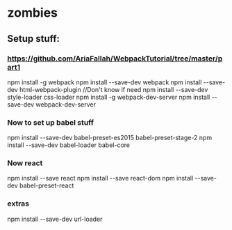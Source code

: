 # zombies



## Setup stuff:
### https://github.com/AriaFallah/WebpackTutorial/tree/master/part1

npm install -g webpack
npm install --save-dev webpack
npm install --save-dev html-webpack-plugin   //Don't know if need
npm install --save-dev style-loader css-loader
npm install -g webpack-dev-server
npm install --save-dev webpack-dev-server


### Now to set up babel stuff
npm install --save-dev babel-preset-es2015 babel-preset-stage-2
npm install --save-dev babel-loader babel-core

### Now react
npm install --save react
npm install --save react-dom
npm install --save-dev babel-preset-react


### extras
npm install --save-dev url-loader
